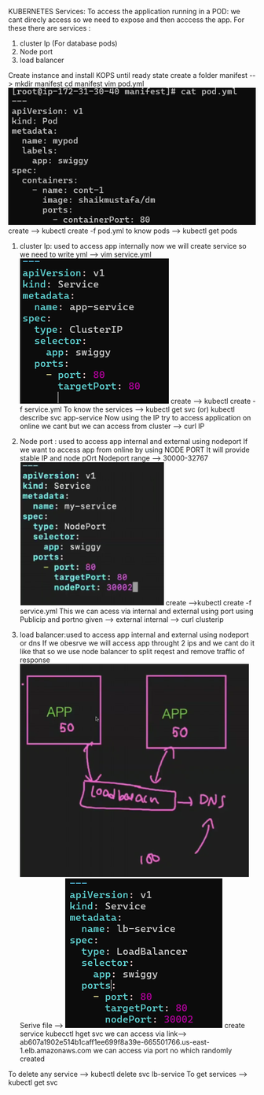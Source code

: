 KUBERNETES Services:
To access the application running in a POD:
we cant direcly access so we need to expose and then acccess the app. For these there are services :
1. cluster Ip (For database pods)
2. Node port 
3. load balancer

Create instance and install KOPS 
until ready state
create a folder manifest --> mkdir manifest cd manifest
vim pod.yml
![alt text](image-1.png)
create --> kubectl create -f pod.yml
to know pods --> kubectl get pods

1. cluster Ip: used to access app internally
now we will create service so we need to write yml --> vim service.yml
![alt text](image-2.png)
create --> kubectl create -f service.yml
To know the services --> kubectl get svc (or) kubectl describe svc app-service
Now using the IP try to access application on online we cant but we can access from cluster --> curl IP

2. Node port : used to access app internal and external using nodeport
If we want to access app from online by using NODE PORT
It will provide stable IP and node pOrt
Nodeport range --> 30000-32767
![alt text](image-3.png)
create -->kubectl create -f service.yml
This we can acess via internal and external using port
using Publicip and portno given --> external
internal --> curl clusterip


3. load balancer:used to access app internal and external using nodeport or dns
If we obesrve we will access app throught 2 ips and we cant do it like that so we use node balancer to split reqest and remove traffic of response
![alt text](image-4.png)
Serive file -->
![alt text](image-5.png)
create service
kubecctl hget svc
we can access via link-->  ab607a1902e514b1caff1ee699f8a39e-665501766.us-east-1.elb.amazonaws.com
we can access via port no which randomly created



To delete any service --> kubectl delete svc lb-service
To get services --> kubectl get svc


